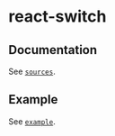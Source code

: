 # react-switch

## Documentation

See [`sources`](./sources/).

## Example

See [`example`](./example/).

